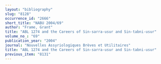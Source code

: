 ```yaml
---
layout: "bibliography"
slug: "8128"
occurrence_id: "2666"
short_title: "NABU 2004/69"
author: "Frame, Grant"
title: "ABL 1274 and the Careers of Sin-sarra-usur and Sin-tabni-usur"
volume_no_: "69"
publication_year: "2004"
journal: "Nouvelles Assyriologiques Brèves et Utilitaires"
title: "ABL 1274 and the Careers of Sin-sarra-usur and Sin-tabni-usur"
previous_item: "8131"
---
```


